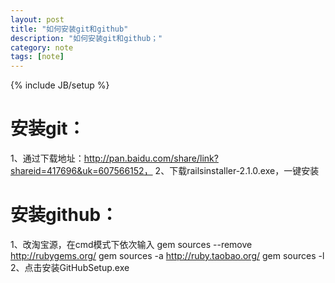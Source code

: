 ```yaml
---
layout: post
title: "如何安装git和github"
description: "如何安装git和github；"
category: note 
tags: [note]
---
```

{% include JB/setup %}
# 安装git：
1、通过下载地址：http://pan.baidu.com/share/link?shareid=417696&uk=607566152，
2、下载railsinstaller-2.1.0.exe，一键安装 
# 安装github：
1、改淘宝源，在cmd模式下依次输入
    gem sources --remove http://rubygems.org/
    gem sources -a http://ruby.taobao.org/
    gem sources -l
2、点击安装GitHubSetup.exe
